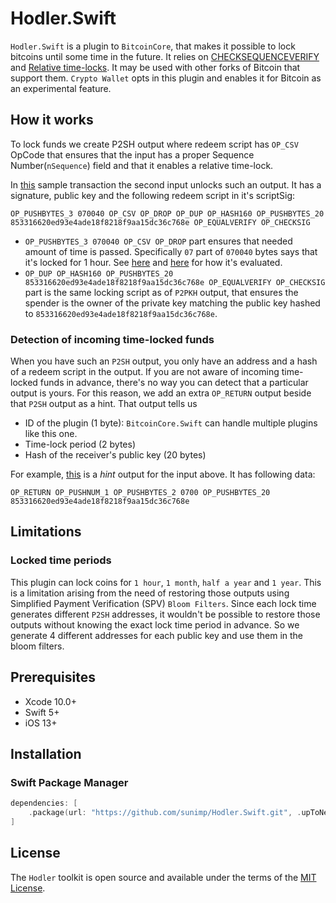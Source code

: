 # Hodler.Swift

`Hodler.Swift` is a plugin to `BitcoinCore`, that makes it possible to lock bitcoins until some time in the future. It relies on [CHECKSEQUENCEVERIFY](https://github.com/bitcoin/bips/blob/master/bip-0112.mediawiki) and [Relative time-locks](https://github.com/bitcoin/bips/blob/master/bip-0068.mediawiki). It may be used with other forks of Bitcoin that support them. `Crypto Wallet` opts in this plugin and enables it for Bitcoin as an experimental feature.

## How it works

To lock funds we create P2SH output where redeem script has `OP_CSV` OpCode that ensures that the input has a proper Sequence Number(`nSequence`) field and that it enables a relative time-lock. 

In [this](https://blockstream.info/tx/1cd11e80d04c82d098f19badb153ea12ec84cda408daaadc566cc129f967a435?input:1&expand) sample transaction the second input unlocks such an output. It has a signature, public key and the following redeem script in it's scriptSig:

`OP_PUSHBYTES_3 070040 OP_CSV OP_DROP OP_DUP OP_HASH160 OP_PUSHBYTES_20 853316620ed93e4ade18f8218f9aa15dc36c768e OP_EQUALVERIFY OP_CHECKSIG`

- `OP_PUSHBYTES_3 070040 OP_CSV OP_DROP` part ensures that needed amount of time is passed. Specifically `07` part of `070040` bytes says that it's locked for 1 hour. See [here](https://github.com/sunimp/Hodler.Swift/blob/master/Sources/Hodler/Classes/Core/HodlerPlugin.swift#L16) and [here](https://github.com/bitcoin/bips/blob/master/bip-0068.mediawiki) for how it's evaluated.
- `OP_DUP OP_HASH160 OP_PUSHBYTES_20 853316620ed93e4ade18f8218f9aa15dc36c768e OP_EQUALVERIFY OP_CHECKSIG` part is the same locking script as of `P2PKH` output, that ensures the spender is the owner of the private key matching the public key hashed to `853316620ed93e4ade18f8218f9aa15dc36c768e`.

### Detection of incoming time-locked funds

When you have such an `P2SH` output, you only have an address and a hash of a redeem script in the output. If you are not aware of incoming time-locked funds in advance, there's no way you can detect that a particular output is yours. For this reason, we add an extra `OP_RETURN` output beside that `P2SH` output as a hint. That output tells us 

- ID of the plugin (1 byte): `BitcoinCore.Swift` can handle multiple plugins like this one.
- Time-lock period (2 bytes)
- Hash of the receiver's public key (20 bytes)

For example, [this](https://blockstream.info/tx/bdc3e995100269c8813f291dd9ea5489d8a17bd163002f70b5abbe05b5dccbd3?expand) is a *hint* output for the input above. It has following data:

`OP_RETURN OP_PUSHNUM_1 OP_PUSHBYTES_2 0700 OP_PUSHBYTES_20 853316620ed93e4ade18f8218f9aa15dc36c768e` 


## Limitations

### Locked time periods

This plugin can lock coins for `1 hour`, `1 month`, `half a year` and `1 year`. This is a limitation arising from the need of restoring those outputs using Simplified Payment Verification (SPV) `Bloom Filters`. Since each lock time generates different `P2SH` addresses, it wouldn't be possible to restore those outputs without knowing the exact lock time period in advance. So we generate 4 different addresses for each public key and use them in the bloom filters.

## Prerequisites

* Xcode 10.0+
* Swift 5+
* iOS 13+

## Installation

### Swift Package Manager

```swift
dependencies: [
    .package(url: "https://github.com/sunimp/Hodler.Swift.git", .upToNextMajor(from: "2.0.4"))
]
```

## License

The `Hodler` toolkit is open source and available under the terms of the [MIT License](https://github.com/sunimp/Hodler.Swift/blob/master/LICENSE).
